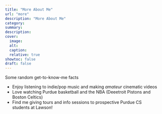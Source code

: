 ```yaml
---
title: "More About Me"
url: "more"
description: "More About Me"
category:
summary:
description: 
cover:
  image:
  alt:
  caption: 
  relative: true
showtoc: false
draft: false
---
```


Some random get-to-know-me facts

- Enjoy listening to indie/pop music and making *amateur* cinematic videos
- Love watching Purdue basketball and the NBA (Deeetroit Pistons and Boston Celtics)
- Find me giving tours and info sessions to prospective Purdue CS students at Lawson!
<!-- - Have four tattoos and plan on getting more this summer!  -->
